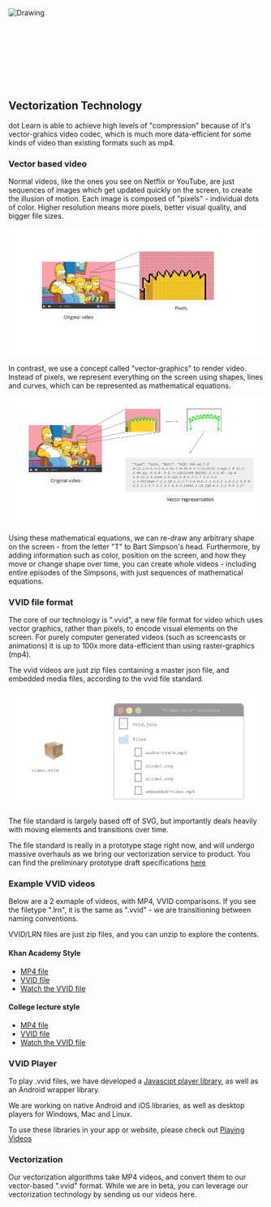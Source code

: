 
<img src="../img/title.svg" alt="Drawing" style="height: 150px; display: block; margin: auto;"/>


## Vectorization Technology

dot Learn is able to achieve high levels of "compression" because of it's vector-grahics video codec, which is much more data-efficient for some kinds of video than existing formats such as mp4.


### Vector based video

Normal videos, like the ones you see on Netflix or YouTube, are just sequences of images which get updated quickly on the screen, to create the illusion of motion. Each image is composed of "pixels" - individual dots of color. Higher resolution means more pixels, better visual quality, and bigger file sizes.

![Pixel-Based](img/pixels.png)

In contrast, we use a concept called "vector-graphics" to render video. Instead of pixels, we represent everything on the screen using shapes, lines and curves, which can be represented as mathematical equations.


![Vector-Based](img/vector2.png)


Using these mathematical equations, we can re-draw any arbitrary shape on the screen - from the letter "T" to Bart Simpson's head. Furthermore, by adding information such as color, position on the screen, and how they move or change shape over time, you can create whole videos - including entire episodes of the Simpsons, with just sequences of mathematical equations.




### VVID file format


The core of our technology is ".vvid", a new file format for video which uses vector graphics, rather than pixels, to encode visual elements on the screen. For purely computer generated videos (such as screencasts or animations) it is up to 100x more data-efficient than using raster-graphics (mp4). 


The vvid videos are just zip files containing a master json file, and embedded media files, according to the vvid file standard.
 
 
 ![VVID](img/vvid.png)


The file standard is largely based off of SVG, but importantly deals heavily with moving elements and transitions over time.


The file standard is really in a prototype stage right now, and will undergo massive overhauls as we bring our vectorization service to product. You can find the preliminary prototype draft specifications [here](https://docs.google.com/document/d/1z4cqAmHZnFFYAt9elYkwj1z4_dywjA78BzOmQ_0liPc/edit?usp=sharing)


### Example VVID videos

Below are a 2 exmaple of videos, with MP4, VVID comparisons. If you see the filetype ".lrn", it is the same as ".vvid" - we are transitioning between naming conventions.

VVID/LRN files are just zip files, and you can unzip to explore the contents.

#### Khan Academy Style
* [MP4 file](https://www.dotlearn.io/demo/1/khan.mp4)
* [VVID file](https://s3-us-west-2.amazonaws.com/vv-lrn-dist-public/khan-academy-style.lrn)
* [Watch the VVID file](https://api.dotlearn.io/embed/demo/khan-academy-style)

#### College lecture style
* [MP4 file](https://drive.google.com/file/d/19rpC2lzKPhqgQCr-XArOnl5FUGv0NGZQ/view?usp=sharing)
* [VVID file](https://s3-us-west-2.amazonaws.com/vv-lrn-dist-public/coursera.lrn)
* [Watch the VVID file](https://api.dotlearn.io/embed/demo/coursera)


### VVID Player

To play .vvid files, we have developed a [Javascipt player library](https://github.com/dotLearn/Vectorized-Video-Player-Javascript), as well as an Android wrapper library. 

We are working on native Android and iOS libraries, as well as desktop players for Windows, Mac and Linux.
 
 To use these libraries in your app or website, please check out [Playing Videos](playing.md)



### Vectorization

Our vectorization algorithms take MP4 videos, and convert them to our vector-based ".vvid" format. While we are in beta, you can leverage our vectorization technology by sending us our videos here.



